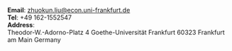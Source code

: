 __Email__: [zhuokun.liu@econ.uni-frankfurt.de](zhuokun.liu@econ.uni-frankfurt.de)  
__Tel__: +49 162-1552547  
__Address__:  
Theodor-W.-Adorno-Platz 4
Goethe-Universität Frankfurt
60323 Frankfurt am Main 
Germany 


